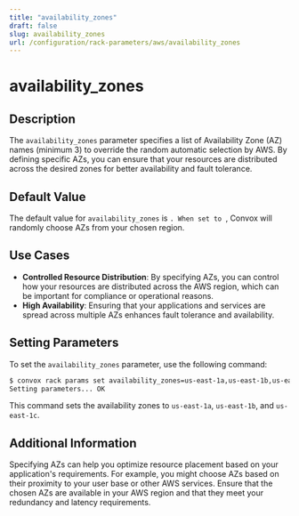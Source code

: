 ```yaml
---
title: "availability_zones"
draft: false
slug: availability_zones
url: /configuration/rack-parameters/aws/availability_zones
---
```


# availability_zones

## Description
The `availability_zones` parameter specifies a list of Availability Zone (AZ) names (minimum 3) to override the random automatic selection by AWS. By defining specific AZs, you can ensure that your resources are distributed across the desired zones for better availability and fault tolerance.

## Default Value
The default value for `availability_zones` is ``. When set to ``, Convox will randomly choose AZs from your chosen region.

## Use Cases
- **Controlled Resource Distribution**: By specifying AZs, you can control how your resources are distributed across the AWS region, which can be important for compliance or operational reasons.
- **High Availability**: Ensuring that your applications and services are spread across multiple AZs enhances fault tolerance and availability.

## Setting Parameters
To set the `availability_zones` parameter, use the following command:
```html
$ convox rack params set availability_zones=us-east-1a,us-east-1b,us-east-1c -r rackName
Setting parameters... OK
```
This command sets the availability zones to `us-east-1a`, `us-east-1b`, and `us-east-1c`.

## Additional Information
Specifying AZs can help you optimize resource placement based on your application's requirements. For example, you might choose AZs based on their proximity to your user base or other AWS services. Ensure that the chosen AZs are available in your AWS region and that they meet your redundancy and latency requirements.
